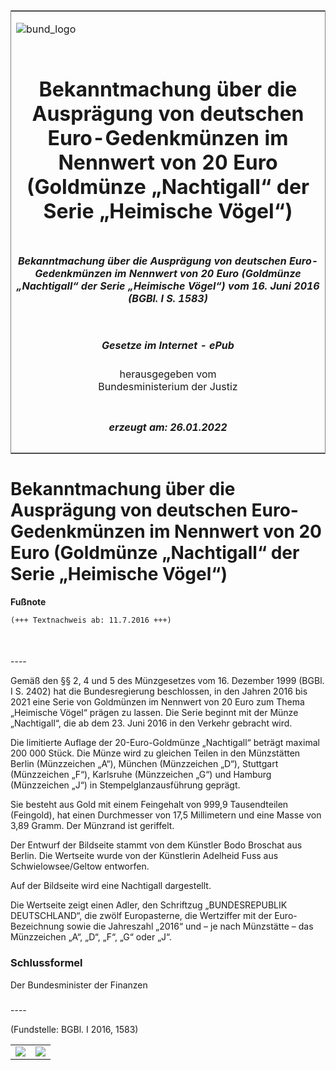 <span id="DECKBLATT.html"></span>

<table border="0" frame="border" width="100%">

<tr valign="top">

<td align="left">

![bund\_logo](BfJ_2021_Web_de_de.gif)

</td>

<td align="right">

 

</td>

</tr>

<tr align="center" valign="middle">

<td colspan="2">

# Bekanntmachung über die Ausprägung von deutschen Euro-Gedenkmünzen im Nennwert von 20 Euro (Goldmünze „Nachtigall“ der Serie „Heimische Vögel“)

</td>

</tr>

<tr align="center" valign="middle">

<td colspan="2">

##### Bekanntmachung über die Ausprägung von deutschen Euro-Gedenkmünzen im Nennwert von 20 Euro (Goldmünze „Nachtigall“ der Serie „Heimische Vögel“) vom 16. Juni 2016 (BGBl. I S. 1583)

</td>

</tr>

<tr align="center" valign="middle">

<td colspan="2">

  
  

##### Gesetze im Internet - ePub  
  
herausgegeben vom  
Bundesministerium der Justiz

</td>

</tr>

<tr align="center" valign="bottom">

<td colspan="2">

  
  

##### erzeugt am: 26.01.2022

</td>

</tr>

</table>

<span id="BJNR158300016.html"></span>

# Bekanntmachung über die Ausprägung von deutschen Euro-Gedenkmünzen im Nennwert von 20 Euro (Goldmünze „Nachtigall“ der Serie „Heimische Vögel“)

<div>

  
**Fußnote**

<div class="jnhtml">

<div>

<div class="jurAbsatz">

  

``` 
(+++ Textnachweis ab: 11.7.2016 +++)

 
```

</div>

</div>

</div>

</div>

<span id="BJNR158300016BJNE000100000.html"></span>

###   
\----

<div>

<div class="jnhtml">

<div>

<div class="jurAbsatz">

Gemäß den §§ 2, 4 und 5 des Münzgesetzes vom 16. Dezember 1999 (BGBl. I
S. 2402) hat die Bundesregierung beschlossen, in den Jahren 2016 bis
2021 eine Serie von Goldmünzen im Nennwert von 20 Euro zum Thema
„Heimische Vögel“ prägen zu lassen. Die Serie beginnt mit der Münze
„Nachtigall“, die ab dem 23. Juni 2016 in den Verkehr gebracht wird.

</div>

<div class="jurAbsatz">

Die limitierte Auflage der 20-Euro-Goldmünze „Nachtigall“ beträgt
maximal 200 000 Stück. Die Münze wird zu gleichen Teilen in den
Münzstätten Berlin (Münzzeichen „A“), München (Münzzeichen „D“),
Stuttgart (Münzzeichen „F“), Karlsruhe (Münzzeichen „G“) und Hamburg
(Münzzeichen „J“) in Stempelglanzausführung geprägt.

</div>

<div class="jurAbsatz">

Sie besteht aus Gold mit einem Feingehalt von
<span style="white-space: nowrap">999,9 Tausendteilen</span> (Feingold),
hat einen Durchmesser von 17,5 Millimetern und eine Masse von 3,89
Gramm. Der Münzrand ist geriffelt.

</div>

<div class="jurAbsatz">

Der Entwurf der Bildseite stammt von dem Künstler Bodo Broschat aus
Berlin. Die Wertseite wurde von der Künstlerin Adelheid Fuss aus
Schwielowsee/Geltow entworfen.

</div>

<div class="jurAbsatz">

Auf der Bildseite wird eine Nachtigall dargestellt.

</div>

<div class="jurAbsatz">

Die Wertseite zeigt einen Adler, den Schriftzug „BUNDESREPUBLIK
DEUTSCHLAND“, die zwölf Europasterne, die Wertziffer mit der
Euro-Bezeichnung sowie die Jahreszahl „2016“ und – je nach Münzstätte –
das Münzzeichen „A“, „D“, „F“, „G“ oder „J“.

</div>

</div>

</div>

</div>

<span id="BJNR158300016BJNE000200000.html"></span>

### Schlussformel  

<div>

<div class="jnhtml">

<div>

<div class="jurAbsatz">

<span class="SP">Der Bundesminister der Finanzen</span>

</div>

</div>

</div>

</div>

<span id="BJNR158300016BJNE000300000.html"></span>

###   
\----

<div>

<div class="jnhtml">

<div>

<div class="jurAbsatz">

<div class="kommentar_Fundstelle">

(Fundstelle: BGBl. I 2016, 1583)

</div>

</div>

  

|                                   |                                   |
| :-------------------------------: | :-------------------------------: |
| ![](bgbl1_2016_j1583-1_0010.jpeg) | ![](bgbl1_2016_j1583-1_0020.jpeg) |

</div>

</div>

</div>

